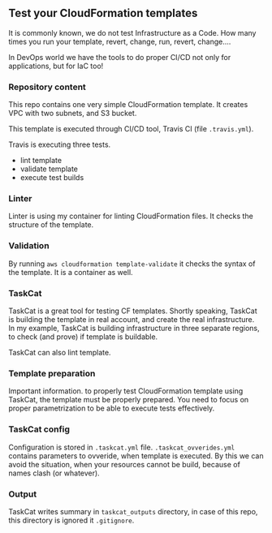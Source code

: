 ## Test your CloudFormation templates

It is commonly known, we do not test Infrastructure as a Code.
How many times you run your template, revert, change, run, revert, change....

In DevOps world we have the tools to do proper CI/CD not only for applications, but for IaC too!

### Repository content

This repo contains one very simple CloudFormation template. It creates VPC with two subnets, and S3 bucket.

This template is executed through CI/CD tool, Travis CI (file `.travis.yml`).

Travis is executing three tests. 

* lint template
* validate template
* execute test builds 

### Linter

Linter is using my container for linting CloudFormation files. It checks the structure of the template.

### Validation

By running `aws cloudformation template-validate` it checks the syntax of the template. It is a container as well.

### TaskCat

TaskCat is a great tool for testing CF templates. Shortly speaking, TaskCat is building the template in real account, and create the 
real infrastructure.  
In my example, TaskCat is building infrastructure in three separate regions, to check (and prove) if template is buildable.

TaskCat can also lint template.

### Template preparation

Important information. to properly test CloudFormation template using TaskCat, the template must be properly prepared. 
You need to focus on proper parametrization to be able to execute tests effectively.

### TaskCat config

Configuration is stored in `.taskcat.yml` file.  `.taskcat_ovverides.yml` contains parameters to ovveride, when template is executed. 
By this we can avoid the situation, when your resources cannot be build, because of names clash (or whatever).

### Output

TaskCat writes summary in `taskcat_outputs` directory, in case of this repo, this directory is ignored it `.gitignore`.
